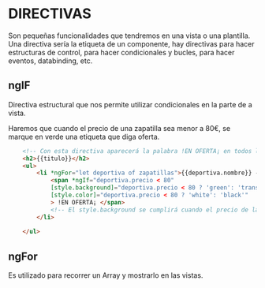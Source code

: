 # DIRECTIVAS
Son pequeñas funcionalidades que tendremos en una vista o una plantilla. Una directiva sería la etiqueta de un componente, hay directivas para hacer estructuras de control, para hacer condicionales y bucles, para hacer eventos, databinding, etc.

## **ngIF**
Directiva estructural que nos permite utilizar condicionales en la parte de a vista.

Haremos que cuando el precio de una zapatilla sea menor a 80€, se marque en verde una etiqueta que diga oferta.

```html
    <!-- Con esta directiva aparecerá la palabra !EN OFERTA¡ en todos los productos que tengan un precio menor a 80 -->
    <h2>{{titulo}}</h2>
    <ul>
        <li *ngFor="let deportiva of zapatillas">{{deportiva.nombre}} - <strong>{{deportiva.precio}}€</strong>
            <span *ngIf="deportiva.precio < 80"
            [style.background]="deportiva.precio < 80 ? 'green': 'transparent'"
            [style.color]="deportiva.precio < 80 ? 'white': 'black'"
            > !EN OFERTA¡ </span>
            <!-- El style.background se cumplirá cuando el precio de la zapatilla sea menor a 80, en caso contrario será transparente -->
        </li>
        
    </ul>
```

## ngFor
Es utilizado para recorrer un Array y mostrarlo en las vistas.